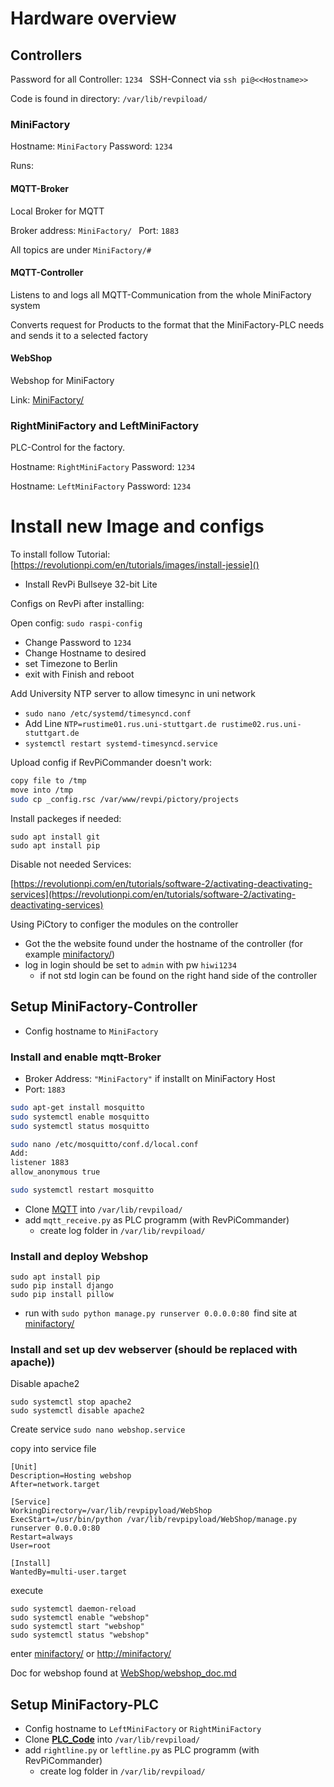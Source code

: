 # Hardware overview

## Controllers

Password for all Controller: `1234 `
SSH-Connect via `ssh pi@<<Hostname>>`

Code is found in directory: `/var/lib/revpiload/`

### MiniFactory

Hostname: `MiniFactory`
Password: `1234`

Runs:

#### MQTT-Broker

Local Broker for MQTT

Broker address: `MiniFactory/ `
Port: `1883`

All topics are under `MiniFactory/#`

#### MQTT-Controller

Listens to and logs all MQTT-Communication from the whole MiniFactory system

Converts request for Products to the format that the MiniFactory-PLC needs and sends it to a selected factory

#### WebShop

Webshop for MiniFactory

Link: [MiniFactory/](MiniFactory/)

### RightMiniFactory and LeftMiniFactory

PLC-Control for the factory.

Hostname: `RightMiniFactory`
Password: `1234`

Hostname: `LeftMiniFactory`
Password: `1234`

# Install new Image and configs

To install follow Tutorial: [https://revolutionpi.com/en/tutorials/images/install-jessie]()

* Install RevPi Bullseye 32-bit Lite

Configs on RevPi after installing:

Open config: `sudo raspi-config`

* Change Password to `1234`
* Change Hostname to desired
* set Timezone to Berlin
* exit with Finish and reboot

Add University NTP server to allow timesync in uni network

* `sudo nano /etc/systemd/timesyncd.conf`
* Add Line `NTP=rustime01.rus.uni-stuttgart.de rustime02.rus.uni-stuttgart.de`
* `systemctl restart systemd-timesyncd.service`

Upload config if RevPiCommander doesn't work:

```bash
copy file to /tmp
move into /tmp
sudo cp _config.rsc /var/www/revpi/pictory/projects
```

Install packeges if needed:

```
sudo apt install git
sudo apt install pip
```

Disable not needed Services:

[https://revolutionpi.com/en/tutorials/software-2/activating-deactivating-services](https://revolutionpi.com/en/tutorials/software-2/activating-deactivating-services)

Using PiCtory to configer the modules on the controller

* Got the the website found under the hostname of the controller (for example [minifactory/]())
* log in login should be set to `admin` with pw `hiwi1234`
  * if not std login can be found on the right hand side of the controller

## Setup MiniFactory-Controller

* Config hostname to `MiniFactory`

### Install and enable mqtt-Broker

* Broker Address: `"MiniFactory"` if installt on MiniFactory Host
* Port: `1883`

```bash
sudo apt-get install mosquitto
sudo systemctl enable mosquitto
sudo systemctl status mosquitto

sudo nano /etc/mosquitto/conf.d/local.conf
Add:
listener 1883
allow_anonymous true

sudo systemctl restart mosquitto

```

* Clone [MQTT](https://github.tik.uni-stuttgart.de/IAS-MiniFactory/MQTT) into `/var/lib/revpiload/`
* add `mqtt_receive.py` as PLC programm (with RevPiCommander)
  * create log folder in `/var/lib/revpiload/`

### Install and deploy Webshop

```
sudo apt install pip
sudo pip install django
sudo pip install pillow
```

* run with `sudo python manage.py runserver 0.0.0.0:80 `find site at [minifactory/](minifactory/)

### Install and set up dev webserver (should be replaced with apache))

Disable apache2

```
sudo systemctl stop apache2
sudo systemctl disable apache2
```

Create service
`sudo nano webshop.service`

copy into service file

```
[Unit]
Description=Hosting webshop
After=network.target

[Service]
WorkingDirectory=/var/lib/revpipyload/WebShop
ExecStart=/usr/bin/python /var/lib/revpipyload/WebShop/manage.py runserver 0.0.0.0:80
Restart=always
User=root

[Install]
WantedBy=multi-user.target
```

execute

```
sudo systemctl daemon-reload
sudo systemctl enable "webshop"
sudo systemctl start "webshop"
sudo systemctl status "webshop"
```

enter [minifactory/](minifactory/) or [http://minifactory/](http://minifactory/)

Doc for webshop found at [WebShop/webshop_doc.md](https://github.tik.uni-stuttgart.de/IAS-MiniFactory/WebShop/blob/main/webshop_doc.md "webshop_doc.md")

## Setup MiniFactory-PLC

* Config hostname to `LeftMiniFactory` or `RightMiniFactory`
* Clone **[PLC_Code](https://github.tik.uni-stuttgart.de/IAS-MiniFactory/PLC_Code)** into `/var/lib/revpiload/`
* add `rightline.py` or `leftline.py` as PLC programm (with RevPiCommander)
  * create log folder in `/var/lib/revpiload/`
